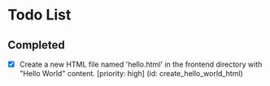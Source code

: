 # Todo List

## Completed

- [x] Create a new HTML file named 'hello.html' in the frontend directory with "Hello World" content. [priority: high] (id: create_hello_world_html)

